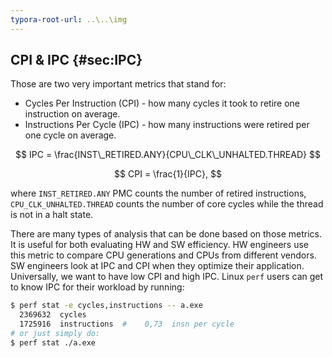 ```yaml
---
typora-root-url: ..\..\img
---
```


## CPI & IPC {#sec:IPC}

Those are two very important metrics that stand for:

* Cycles Per Instruction (CPI) - how many cycles it took to retire one instruction on average.
* Instructions Per Cycle (IPC) - how many instructions were retired per one cycle on average.

$$
IPC = \frac{INST\_RETIRED.ANY}{CPU\_CLK\_UNHALTED.THREAD}
$$

$$
CPI = \frac{1}{IPC},
$$

where `INST_RETIRED.ANY` PMC counts the number of retired instructions, `CPU_CLK_UNHALTED.THREAD` counts the number of core cycles while the thread is not in a halt state.

There are many types of analysis that can be done based on those metrics. It is useful for both evaluating HW and SW efficiency. HW engineers use this metric to compare CPU generations and CPUs from different vendors. SW engineers look at IPC and CPI when they optimize their application. Universally, we want to have low CPI and high IPC. Linux `perf` users can get to know IPC for their workload by running:

```bash
$ perf stat -e cycles,instructions -- a.exe
  2369632  cycles                               
  1725916  instructions  #    0,73  insn per cycle
# or just simply do:
$ perf stat ./a.exe
```